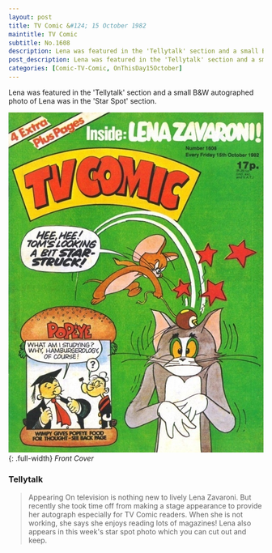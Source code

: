 ```yaml
---
layout: post
title: TV Comic &#124; 15 October 1982
maintitle: TV Comic
subtitle: No.1608
description: Lena was featured in the 'Tellytalk' section and a small B&W autographed photo of Lena was in the 'Star Spot' section.
post_description: Lena was featured in the 'Tellytalk' section and a small B&W autographed photo of Lena was in the 'Star Spot' section.
categories: [Comic-TV-Comic, OnThisDay15October]
---
```


Lena was featured in the 'Tellytalk' section and a small B&W autographed photo of Lena was in the 'Star Spot' section.

![Front Cover Of TV Comic Dated 15 October 1982](/assets/images/comics/1982-10-15-tv-comic.jpg){: .full-width}
<cite>Front Cover</cite>

### Tellytalk
> Appearing On television is nothing new to lively Lena Zavaroni. But recently she took time off from making a stage appearance to provide her autograph especially for TV Comic readers. When she is not working, she says she enjoys reading lots of magazines! Lena also appears in this week's star spot photo which you can cut out and keep.

